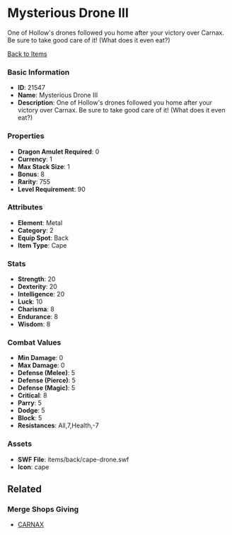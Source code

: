 # Mysterious Drone III

One of Hollow's drones followed you home after your victory over Carnax. Be sure to take good care of it! (What does it even eat?)

[Back to Items](../items.md)

### Basic Information

- **ID**: 21547
- **Name**: Mysterious Drone III
- **Description**: One of Hollow&#039;s drones followed you home after your victory over Carnax. Be sure to take good care of it! (What does it even eat?)

### Properties

- **Dragon Amulet Required**: 0
- **Currency**: 1
- **Max Stack Size**: 1
- **Bonus**: 8
- **Rarity**: 755
- **Level Requirement**: 90

### Attributes

- **Element**: Metal
- **Category**: 2
- **Equip Spot**: Back
- **Item Type**: Cape

### Stats

- **Strength**: 20
- **Dexterity**: 20
- **Intelligence**: 20
- **Luck**: 10
- **Charisma**: 8
- **Endurance**: 8
- **Wisdom**: 8

### Combat Values

- **Min Damage**: 0
- **Max Damage**: 0
- **Defense (Melee)**: 5
- **Defense (Pierce)**: 5
- **Defense (Magic)**: 5
- **Critical**: 8
- **Parry**: 5
- **Dodge**: 5
- **Block**: 5
- **Resistances**: All,7,Health,-7

### Assets

- **SWF File**: items/back/cape-drone.swf
- **Icon**: cape

## Related

### Merge Shops Giving

- [CARNAX](../merge-shops/392-carnax.md)

